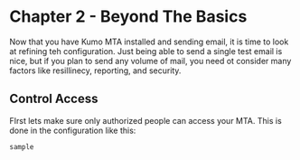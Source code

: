 # Chapter 2 - Beyond The Basics

Now that you have Kumo MTA installed and sending email, it is time to look at refining teh configuration.  Just being able to send a single test email is nice, but if you plan to send any volume of mail, you need ot consider many factors like resillinecy, reporting, and security.

## Control Access

FIrst lets make sure only authorized people can access your MTA.  This is done in the configuration like this:

``` 
sample
```


